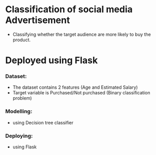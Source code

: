 # Classification of social media Advertisement 
* Classifying whether the target audience are more likely to buy the product.
# Deployed using Flask

### Dataset:
* The dataset contains 2 features (Age and Estimated Salary)
* Target variable is Purchased/Not purchased (Binary classification problem)

### Modelling:
* using Decision tree classifier

### Deploying:
* using Flask

